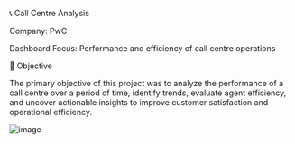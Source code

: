 📞 Call Centre Analysis


Company: PwC


Dashboard Focus: Performance and efficiency of call centre operations


🎯 Objective


The primary objective of this project was to analyze the performance of a call centre over a period of time, identify trends, evaluate agent efficiency, and uncover actionable insights to improve customer satisfaction and operational efficiency.


![image](https://github.com/user-attachments/assets/154a682c-c75d-4203-9de8-aa4207cb0c20)

